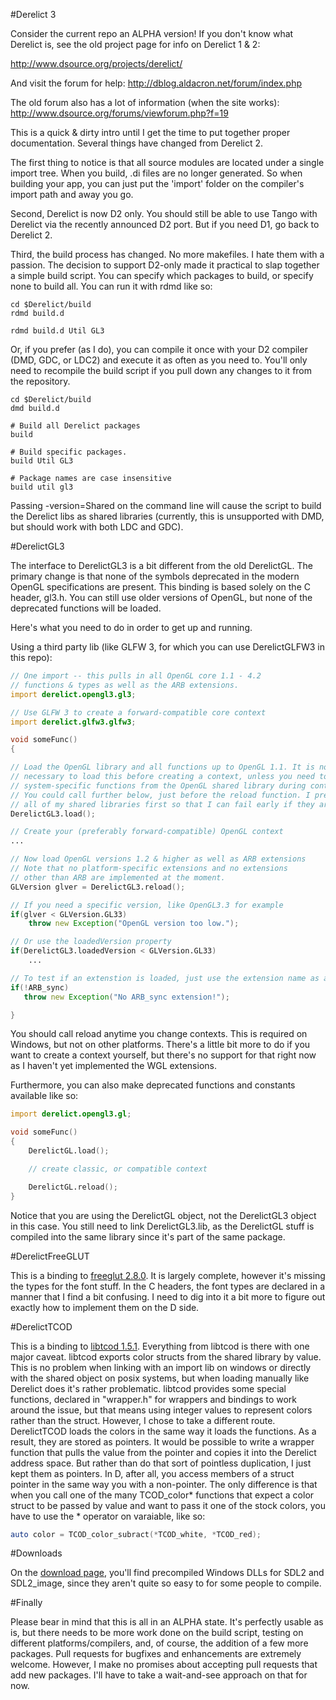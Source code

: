 #Derelict 3

Consider the current repo an ALPHA version! If you don't know what Derelict is, see the old project page for info on Derelict 1 & 2:

http://www.dsource.org/projects/derelict/

And visit the forum for help:
http://dblog.aldacron.net/forum/index.php

The old forum also has a lot of information (when the site works):
http://www.dsource.org/forums/viewforum.php?f=19

This is a quick & dirty intro until I get the time to put together proper documentation. Several things have changed from Derelict 2.

The first thing to notice is that all source modules are located under a single import tree. When you build, .di files are no longer generated. So when building your app, you can just put the 'import' folder on the compiler's import path and away you go.

Second, Derelict is now D2 only. You should still be able to use Tango with Derelict via the recently announced D2 port. But if you need D1, go back to Derelict 2.

Third, the build process has changed. No more makefiles. I hate them with a passion. The decision to support D2-only made it practical to slap together a simple build script. You can specify which packages to build, or specify none to build all. You can run it with rdmd like so:

```
cd $Derelict/build
rdmd build.d

rdmd build.d Util GL3
```

Or, if you prefer (as I do), you can compile it once with your D2 compiler (DMD, GDC, or LDC2) and execute it as often as you need to. You'll only need to recompile the build script if you pull down any changes to it from the repository.

```
cd $Derelict/build
dmd build.d

# Build all Derelict packages
build

# Build specific packages.
build Util GL3

# Package names are case insensitive
build util gl3
```
Passing -version=Shared on the command line will cause the script to build the Derelict libs as shared libraries (currently, this is unsupported with DMD, but should work with both LDC and GDC).

#DerelictGL3

The interface to DerelictGL3 is a bit different from the old DerelictGL. The primary change is that none of the symbols deprecated in the modern OpenGL specifications are present. This binding is based solely on the C header, gl3.h. You can still use older versions of OpenGL, but none of the deprecated functions will be loaded.

Here's what you need to do in order to get up and running.

Using a third party lib (like GLFW 3, for which you can use DerelictGLFW3 in this repo):
```d
// One import -- this pulls in all OpenGL core 1.1 - 4.2
// functions & types as well as the ARB extensions.
import derelict.opengl3.gl3;

// Use GLFW 3 to create a forward-compatible core context
import derelict.glfw3.glfw3;

void someFunc()
{

// Load the OpenGL library and all functions up to OpenGL 1.1. It is not strictly
// necessary to load this before creating a context, unless you need to call some
// system-specific functions from the OpenGL shared library during context creation.
// You could call further below, just before the reload function. I prefer to load
// all of my shared libraries first so that I can fail early if they are not available.
DerelictGL3.load();

// Create your (preferably forward-compatible) OpenGL context
...

// Now load OpenGL versions 1.2 & higher as well as ARB extensions
// Note that no platform-specific extensions and no extensions
// other than ARB are implemented at the moment.
GLVersion glver = DerelictGL3.reload();

// If you need a specific version, like OpenGL3.3 for example
if(glver < GLVersion.GL33)
    throw new Exception("OpenGL version too low.");

// Or use the loadedVersion property
if(DerelictGL3.loadedVersion < GLVersion.GL33)
    ...

// To test if an extenstion is loaded, just use the extension name as a bool value
if(!ARB_sync)
   throw new Exception("No ARB_sync extension!");

}
```

You should call reload anytime you change contexts. This is required on Windows, but not on other platforms. There's a little bit more to do if you want to create a context yourself, but there's no support for that right now as I haven't yet implemented the WGL extensions.

Furthermore, you can also make deprecated functions and constants available like so:

```d
import derelict.opengl3.gl;

void someFunc()
{
    DerelictGL.load();

    // create classic, or compatible context

    DerelictGL.reload();
}
```

Notice that you are using the DerelictGL object, not the DerelictGL3 object in this case. You still need to link DerelictGL3.lib, as the DerelictGL stuff is compiled into the same library since it's part of the same package.

#DerelictFreeGLUT

This is a binding to [freeglut 2.8.0](http://freeglut.sourceforge.net/). It is largely complete, however it's missing the types for the font stuff. In the C headers, the font types are declared in a manner that I find a bit confusing. I need to dig into it a bit more to figure out exactly how to implement them on the D side.

#DerelictTCOD

This is a binding to [libtcod 1.5.1](http://doryen.eptalys.net/libtcod/download/). Everything from libtcod is there with one major caveat. libtcod exports color structs from the shared library by value. This is no problem when linking with an import lib on windows or directly with the shared object on posix systems, but when loading manually like Derelict does it's rather problematic. libtcod provides some special functions, declared in "wrapper.h" for wrappers and bindings to work around the issue, but that means using integer values to represent colors rather than the struct. However, I chose to take a different route. DerelictTCOD loads the colors in the same way it loads the functions. As a result, they are stored as pointers. It would be possible to write a wrapper function that pulls the value from the pointer and copies it into the Derelict address space. But rather than do that sort of pointless duplication, I just kept them as pointers. In D, after all, you access members of a struct pointer in the same way you with a non-pointer. The only difference is that when you call one of the many TCOD_color* functions that expect a color struct to be passed by value and want to pass it one of the stock colors, you have to use the * operator on varaiable, like so:

```D
auto color = TCOD_color_subract(*TCOD_white, *TCOD_red);
```

#Downloads

On the [download page](https://github.com/aldacron/Derelict3/downloads), you'll find precompiled Windows DLLs for SDL2 and SDL2_image, since they aren't quite so easy to for some people to compile.

#Finally

Please bear in mind that this is all in an ALPHA state. It's perfectly usable as is, but there needs to be more work done on the build script, testing on different platforms/compilers, and, of course, the addition of a few more packages. Pull requests for bugfixes and enhancements are extremely welcome. However, I make no promises about accepting pull requests that add new packages. I'll have to take a wait-and-see approach on that for now.
